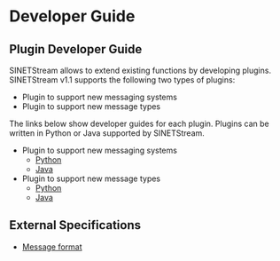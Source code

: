 <!--
Copyright (C) 2020 National Institute of Informatics

Licensed to the Apache Software Foundation (ASF) under one
or more contributor license agreements.  See the NOTICE file
distributed with this work for additional information
regarding copyright ownership.  The ASF licenses this file
to you under the Apache License, Version 2.0 (the
"License"); you may not use this file except in compliance
with the License.  You may obtain a copy of the License at

  http://www.apache.org/licenses/LICENSE-2.0

Unless required by applicable law or agreed to in writing,
software distributed under the License is distributed on an
"AS IS" BASIS, WITHOUT WARRANTIES OR CONDITIONS OF ANY
KIND, either express or implied.  See the License for the
specific language governing permissions and limitations
under the License.
-->

# Developer Guide

## Plugin Developer Guide

SINETStream allows to extend existing functions by developing plugins.
SINETStream v1.1 supports the following two types of plugins:

* Plugin to support new messaging systems
* Plugin to support new message types

The links below show developer guides for each plugin.
Plugins can be written in Python or Java supported by SINETStream.

* Plugin to support new messaging systems
    * [Python](plugin_broker_python.md)
    * [Java](plugin_broker_java.md)
* Plugin to support new message types
    * [Python](plugin_value_type_python.md)
    * [Java](plugin_value_type_java.md)

## External Specifications

* [Message format](message_format.md)
